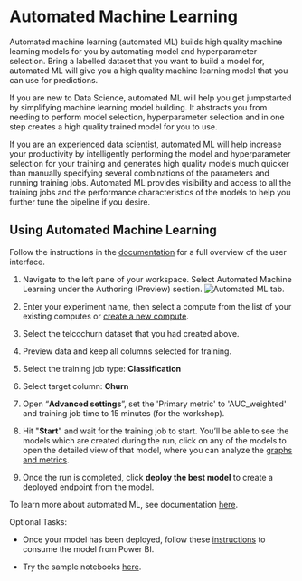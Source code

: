 # Automated Machine Learning

Automated machine learning (automated ML) builds high quality machine learning models for you by automating model and hyperparameter selection. Bring a labelled dataset that you want to build a model for, automated ML will give you a high quality machine learning model that you can use for predictions.

If you are new to Data Science, automated ML will help you get jumpstarted by simplifying machine learning model building. It abstracts you from needing to perform model selection, hyperparameter selection and in one step creates a high quality trained model for you to use.

If you are an experienced data scientist, automated ML will help increase your productivity by intelligently performing the model and hyperparameter selection for your training and generates high quality models much quicker than manually specifying several combinations of the parameters and running training jobs. Automated ML provides visibility and access to all the training jobs and the performance characteristics of the models to help you further tune the pipeline if you desire.

## Using Automated Machine Learning

Follow the instructions in the [documentation](https://docs.microsoft.com/en-us/azure/machine-learning/service/how-to-create-portal-experiments) for a full overview of the user interface.

1. Navigate to the left pane of your workspace. Select Automated Machine Learning under the Authoring (Preview) section.
![Automated ML tab](https://docs.microsoft.com/en-us/azure/machine-learning/service/media/how-to-create-portal-experiments/nav-pane.png).

1. Enter your experiment name, then select a compute from the list of your existing computes or [create a new compute](https://docs.microsoft.com/en-us/azure/machine-learning/service/how-to-create-portal-experiments#create-an-experiment). 

1. Select the telcochurn dataset that you had created above.

1. Preview data and keep all columns selected for training.

1. Select the training job type: **Classification**
1. Select target column: **Churn**

1. Open “**Advanced settings**”, set the 'Primary metric' to 'AUC_weighted' and training job time to 15 minutes (for the workshop).

1. Hit "**Start**" and wait for the training job to start. You’ll be able to see the models which are created during the run, click on any of the models to open the detailed view of that model, where you can analyze the [graphs and metrics](https://docs.microsoft.com/en-us/azure/machine-learning/service/how-to-understand-automated-ml).

1. Once the run is completed, click **deploy the best model** to create a deployed endpoint from the model.


To learn more about automated ML, see documentation [here](https://docs.microsoft.com/en-us/azure/machine-learning/service/concept-automated-ml).

Optional Tasks:
- Once your model has been deployed, follow these [instructions](https://docs.microsoft.com/en-us/power-bi/service-machine-learning-integration) to consume the model from Power BI.

- Try the sample notebooks [here](https://github.com/Azure/MachineLearningNotebooks/tree/master/how-to-use-azureml/automated-machine-learning).